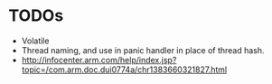 # TODOs

* Volatile
* Thread naming, and use in panic handler in place of thread hash.
* http://infocenter.arm.com/help/index.jsp?topic=/com.arm.doc.dui0774a/chr1383660321827.html
